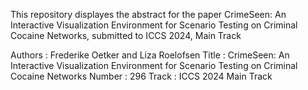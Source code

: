This repository displayes the abstract for the paper CrimeSeen: An Interactive Visualization Environment for Scenario Testing on Criminal Cocaine Networks, submitted to ICCS 2024, Main Track


Authors : Frederike Oetker and Liza Roelofsen
Title :   CrimeSeen: An Interactive Visualization Environment for Scenario Testing on Criminal Cocaine Networks
Number :  296
Track :   ICCS 2024 Main Track
